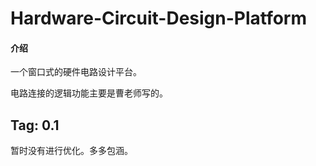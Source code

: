 # Hardware-Circuit-Design-Platform

#### 介绍
一个窗口式的硬件电路设计平台。



电路连接的逻辑功能主要是曹老师写的。

## Tag: 0.1
暂时没有进行优化。多多包涵。
